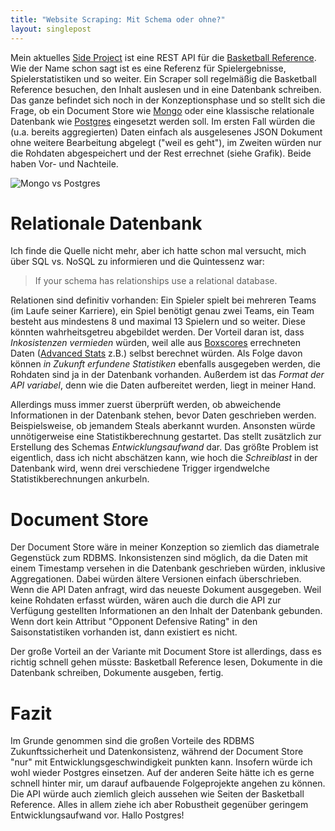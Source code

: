 ```yaml
---
title: "Website Scraping: Mit Schema oder ohne?"
layout: singlepost
---
```


Mein aktuelles [Side Project](https://github.com/prayerslayer/scrape-a-ball) ist eine REST API für die [Basketball Reference](http://www.basketball-reference.com/). Wie der Name schon sagt ist es eine Referenz für Spielergebnisse, Spielerstatistiken und so weiter. Ein Scraper soll regelmäßig die Basketball Reference besuchen, den Inhalt auslesen und in eine Datenbank schreiben. Das ganze befindet sich noch in der Konzeptionsphase und so stellt sich die Frage, ob ein Document Store wie [Mongo](http://www.mongodb.org/) oder eine klassische relationale Datenbank wie [Postgres](http://www.postgresql.org/) eingesetzt werden soll. Im ersten Fall würden die (u.a. bereits aggregierten) Daten einfach als ausgelesenes JSON Dokument ohne weitere Bearbeitung abgelegt ("weil es geht"), im Zweiten würden nur die Rohdaten abgespeichert und der Rest errechnet (siehe Grafik). Beide haben Vor- und Nachteile.

![Mongo vs Postgres]({{site.url}}/media/img/sql-vs-nosql.png)

# Relationale Datenbank

Ich finde die Quelle nicht mehr, aber ich hatte schon mal versucht, mich über SQL vs. NoSQL zu informieren und die Quintessenz war:

> If your schema has relationships use a relational database.

Relationen sind definitiv vorhanden: Ein Spieler spielt bei mehreren Teams (im Laufe seiner Karriere), ein Spiel benötigt genau zwei Teams, ein Team besteht aus mindestens 8 und maximal 13 Spielern und so weiter. Diese könnten wahrheitsgetreu abgebildet werden. Der Vorteil daran ist, dass *Inkosistenzen vermieden* würden, weil alle aus [Boxscores](http://www.basketball-reference.com/boxscores/201306200MIA.html) errechneten Daten ([Advanced Stats](http://www.basketball-reference.com/players/h/howardw01.html#advanced) z.B.) selbst berechnet würden. Als Folge davon können *in Zukunft erfundene Statistiken* ebenfalls ausgegeben werden, die Rohdaten sind ja in der Datenbank vorhanden. Außerdem ist das *Format der API variabel*, denn wie die Daten aufbereitet werden, liegt in meiner Hand.

Allerdings muss immer zuerst überprüft werden, ob abweichende Informationen in der Datenbank stehen, bevor Daten geschrieben werden. Beispielsweise, ob jemandem Steals aberkannt wurden. Ansonsten würde unnötigerweise eine Statistikberechnung gestartet. Das stellt zusätzlich zur Erstellung des Schemas *Entwicklungsaufwand* dar. Das größte Problem ist eigentlich, dass ich nicht abschätzen kann, wie hoch die *Schreiblast* in der Datenbank wird, wenn drei verschiedene Trigger irgendwelche Statistikberechnungen ankurbeln.

# Document Store

Der Document Store wäre in meiner Konzeption so ziemlich das diametrale Gegenstück zum RDBMS. Inkonsistenzen sind möglich, da die Daten mit einem Timestamp versehen in die Datenbank geschrieben würden, inklusive Aggregationen. Dabei würden ältere Versionen einfach überschrieben. Wenn die API Daten anfragt, wird das neueste Dokument ausgegeben. Weil keine Rohdaten erfasst würden, wären auch die durch die API zur Verfügung gestellten Informationen an den Inhalt der Datenbank gebunden. Wenn dort kein Attribut "Opponent Defensive Rating" in den Saisonstatistiken vorhanden ist, dann existiert es nicht.

Der große Vorteil an der Variante mit Document Store ist allerdings, dass es richtig schnell gehen müsste: Basketball Reference lesen, Dokumente in die Datenbank schreiben, Dokumente ausgeben, fertig.

# Fazit

Im Grunde genommen sind die großen Vorteile des RDBMS Zukunftssicherheit und Datenkonsistenz, während der Document Store "nur" mit Entwicklungsgeschwindigkeit punkten kann. Insofern würde ich wohl wieder Postgres einsetzen. Auf der anderen Seite hätte ich es gerne schnell hinter mir, um darauf aufbauende Folgeprojekte angehen zu können. Die API würde auch ziemlich gleich aussehen wie Seiten der Basketball Reference. Alles in allem ziehe ich aber Robustheit gegenüber geringem Entwicklungsaufwand vor. Hallo Postgres!